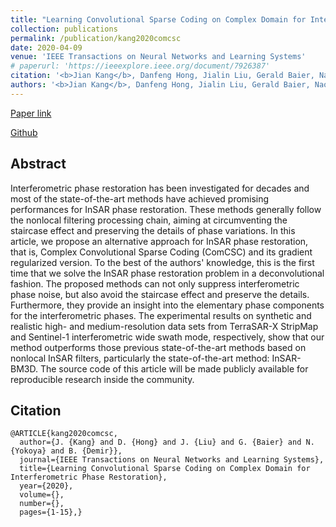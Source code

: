 ```yaml
---
title: "Learning Convolutional Sparse Coding on Complex Domain for Interferometric Phase Restoration"
collection: publications
permalink: /publication/kang2020comcsc
date: 2020-04-09
venue: 'IEEE Transactions on Neural Networks and Learning Systems'
# paperurl: 'https://ieeexplore.ieee.org/document/7926387'
citation: '<b>Jian Kang</b>, Danfeng Hong, Jialin Liu, Gerald Baier, Naoto Yokoya, Begüm Demir. "Learning Convolutional Sparse Coding on Complex Domain for Interferometric Phase Restoration". In IEEE Transactions on Neural Networks and Learning Systems, 2020.'
authors: '<b>Jian Kang</b>, Danfeng Hong, Jialin Liu, Gerald Baier, Naoto Yokoya, Begüm Demir'
---
```


<!-- ###### Jingqing Zhang and Piyawat Lertvittayakumjorn contributed equally to this project. -->

[Paper link](https://ieeexplore.ieee.org/document/9062315)

[Github](https://github.com/jiankang1991/ComCSC)

## Abstract
Interferometric phase restoration has been investigated for decades and most of the state-of-the-art methods have achieved promising performances for InSAR phase restoration. These methods generally follow the nonlocal filtering processing chain, aiming at circumventing the staircase effect and preserving the details of phase variations. In this article, we propose an alternative approach for InSAR phase restoration, that is, Complex Convolutional Sparse Coding (ComCSC) and its gradient regularized version. To the best of the authors' knowledge, this is the first time that we solve the InSAR phase restoration problem in a deconvolutional fashion. The proposed methods can not only suppress interferometric phase noise, but also avoid the staircase effect and preserve the details. Furthermore, they provide an insight into the elementary phase components for the interferometric phases. The experimental results on synthetic and realistic high- and medium-resolution data sets from TerraSAR-X StripMap and Sentinel-1 interferometric wide swath mode, respectively, show that our method outperforms those previous state-of-the-art methods based on nonlocal InSAR filters, particularly the state-of-the-art method: InSAR-BM3D. The source code of this article will be made publicly available for reproducible research inside the community.
## Citation
```
@ARTICLE{kang2020comcsc,
  author={J. {Kang} and D. {Hong} and J. {Liu} and G. {Baier} and N. {Yokoya} and B. {Demir}},
  journal={IEEE Transactions on Neural Networks and Learning Systems}, 
  title={Learning Convolutional Sparse Coding on Complex Domain for Interferometric Phase Restoration}, 
  year={2020},
  volume={},
  number={},
  pages={1-15},}
```












